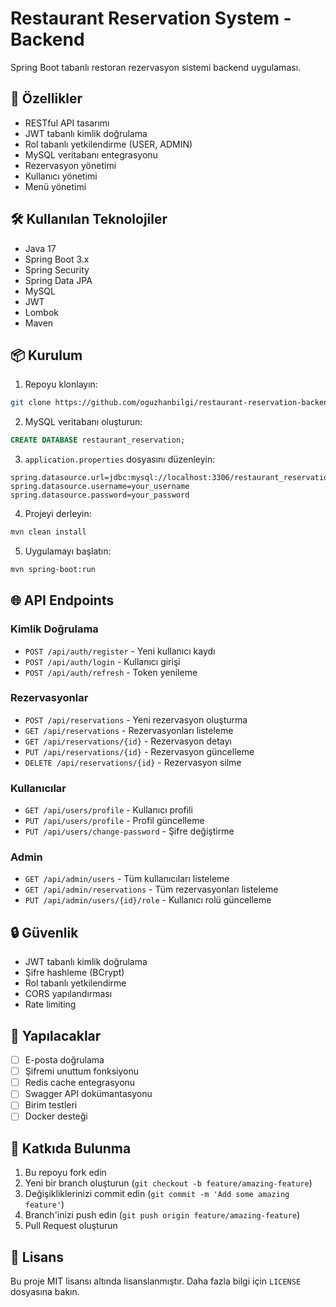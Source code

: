 # Restaurant Reservation System - Backend

Spring Boot tabanlı restoran rezervasyon sistemi backend uygulaması.

## 🚀 Özellikler

- RESTful API tasarımı
- JWT tabanlı kimlik doğrulama
- Rol tabanlı yetkilendirme (USER, ADMIN)
- MySQL veritabanı entegrasyonu
- Rezervasyon yönetimi
- Kullanıcı yönetimi
- Menü yönetimi

## 🛠️ Kullanılan Teknolojiler

- Java 17
- Spring Boot 3.x
- Spring Security
- Spring Data JPA
- MySQL
- JWT
- Lombok
- Maven

## 📦 Kurulum

1. Repoyu klonlayın:
```bash
git clone https://github.com/oguzhanbilgi/restaurant-reservation-backend.git
```

2. MySQL veritabanı oluşturun:
```sql
CREATE DATABASE restaurant_reservation;
```

3. `application.properties` dosyasını düzenleyin:
```properties
spring.datasource.url=jdbc:mysql://localhost:3306/restaurant_reservation
spring.datasource.username=your_username
spring.datasource.password=your_password
```

4. Projeyi derleyin:
```bash
mvn clean install
```

5. Uygulamayı başlatın:
```bash
mvn spring-boot:run
```

## 🌐 API Endpoints

### Kimlik Doğrulama
- `POST /api/auth/register` - Yeni kullanıcı kaydı
- `POST /api/auth/login` - Kullanıcı girişi
- `POST /api/auth/refresh` - Token yenileme

### Rezervasyonlar
- `POST /api/reservations` - Yeni rezervasyon oluşturma
- `GET /api/reservations` - Rezervasyonları listeleme
- `GET /api/reservations/{id}` - Rezervasyon detayı
- `PUT /api/reservations/{id}` - Rezervasyon güncelleme
- `DELETE /api/reservations/{id}` - Rezervasyon silme

### Kullanıcılar
- `GET /api/users/profile` - Kullanıcı profili
- `PUT /api/users/profile` - Profil güncelleme
- `PUT /api/users/change-password` - Şifre değiştirme

### Admin
- `GET /api/admin/users` - Tüm kullanıcıları listeleme
- `GET /api/admin/reservations` - Tüm rezervasyonları listeleme
- `PUT /api/admin/users/{id}/role` - Kullanıcı rolü güncelleme

## 🔒 Güvenlik

- JWT tabanlı kimlik doğrulama
- Şifre hashleme (BCrypt)
- Rol tabanlı yetkilendirme
- CORS yapılandırması
- Rate limiting

## 📝 Yapılacaklar

- [ ] E-posta doğrulama
- [ ] Şifremi unuttum fonksiyonu
- [ ] Redis cache entegrasyonu
- [ ] Swagger API dokümantasyonu
- [ ] Birim testleri
- [ ] Docker desteği

## 🤝 Katkıda Bulunma

1. Bu repoyu fork edin
2. Yeni bir branch oluşturun (`git checkout -b feature/amazing-feature`)
3. Değişikliklerinizi commit edin (`git commit -m 'Add some amazing feature'`)
4. Branch'inizi push edin (`git push origin feature/amazing-feature`)
5. Pull Request oluşturun

## 📄 Lisans

Bu proje MIT lisansı altında lisanslanmıştır. Daha fazla bilgi için `LICENSE` dosyasına bakın.
